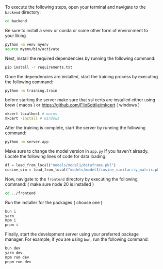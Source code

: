 To execute the following steps, open your terminal and navigate to the `backend` directory:

```bash
cd backend
```

Be sure to install a venv or conda or some other form of environment to your liking

```bash
python -m venv myenv
source myenv/bin/activate
```

Next, install the required dependencies by running the following command:

```bash
pip install -r requirements.txt
```

Once the dependencies are installed, start the training process by executing the following command:

```bash
python -m training.train
```

before starting the server make sure that ssl certs are installed either using brew ( macos ) or https://github.com/FiloSottile/mkcert ( windows )
```bash
mkcert localhost # macos
mkcert -install # windows
```

After the training is complete, start the server by running the following command:

```bash
python -m server.app
```

Make sure to change the model version in `app.py` if you haven't already. Locate the following lines of code for data loading:

```python
df = load_from_local("models/model1/dataframe.pkl")
cosine_sim = load_from_local("models/model1/cosine_similarity_matrix.pkl")
```

Now, navigate to the `frontend` directory by executing the following command: ( make sure node 20 is installed )
```bash
cd ../frontend
```

Run the installer for the packages ( choose one )
```bash
bun i
yarn
npm i
pnpm i
```

Finally, start the development server using your preferred package manager. For example, if you are using `bun`, run the following command:
```bash
bun dev
yarn dev
npm run dev
pnpm run dev
```